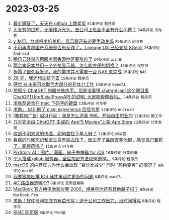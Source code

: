 # 2023-03-25

1. [最近魔怔了，天天在 github 上数星星](https://www.v2ex.com/t/927016) `51条评论` `程序员`
1. [头发剪的过短，无限接近光头，去公司上班会不会有什么问题？](https://www.v2ex.com/t/927075) `34条评论` `问与答`
1. [v 友们，台式机主机关机，显示器还有必要手动关吗](https://www.v2ex.com/t/927059) `26条评论` `问与答`
1. [不用再考虑国产系统是否有反诈了， Lineage OS 已经支持 8Gen2](https://www.v2ex.com/t/927087) `26条评论` `Android`
1. [腾讯云轻量应用服务器香港地区要涨价了](https://www.v2ex.com/t/927116) `24条评论` `云计算`
1. [两台笔记本共用一个外接显示器，怎么能方便的切换？](https://www.v2ex.com/t/927091) `16条评论` `程序员`
1. [折腾了很久我发现，我的需求并不需要一台 NAS 来完成](https://www.v2ex.com/t/927088) `16条评论` `NAS`
1. [28 岁，我还想生猛下去](https://www.v2ex.com/t/927096) `15条评论` `程序员`
1. [感觉 ai 未来可以取代大部分的非体力工作](https://www.v2ex.com/t/927129) `14条评论` `OpenAI`
1. [想搭个 ChatGPT 的服务练练手。但是没看懂 chatgpt-api 这个项目里 ChatGPTUnofficialProxyAPI 的说明. 大家能帮帮我吗。](https://www.v2ex.com/t/927108) `14条评论` `程序员`
1. [求推荐适合在 mac 下码字的键盘](https://www.v2ex.com/t/927076) `13条评论` `问与答`
1. [求助， k40 刷了 pixel experience 后信号差](https://www.v2ex.com/t/927028) `13条评论` `Android`
1. [[教程带广告] 越狱行动：我是怎么逃离 996，开始自由职业的](https://www.v2ex.com/t/927067) `12条评论` `酷工作`
1. [几乎完全由 ChatGPT 生成的 App“5 Movies”上架 App Store](https://www.v2ex.com/t/927018) `12条评论` `分享发现`
1. [收到不明来源的快递、如何查找下单人呀？](https://www.v2ex.com/t/927014) `12条评论` `问与答`
1. [看病的时候忘记和医生说有高血压了，医生开了盐酸安非他酮，感觉自己要死了，要停药吗？](https://www.v2ex.com/t/927130) `11条评论` `问与答`
1. [PixStory AI：图片、漫画、电子书神器 for iOS](https://www.v2ex.com/t/927082) `10条评论` `分享创造`
1. [个人搭建 gitlab 服务器，全盘加密方法如何选择。](https://www.v2ex.com/t/927114) `9条评论` `程序员`
1. [macOS 的内存压力为什么会出现 “百分比减少” 同时 “颜色变黄” 的情况？](https://www.v2ex.com/t/927106) `9条评论` `macOS`
1. [我要狠狠吐槽 IOS 骚扰电话库更新的问题](https://www.v2ex.com/t/927132) `8条评论` `macOS`
1. [4G 路由器选哪个?](https://www.v2ex.com/t/927102) `8条评论` `宽带症候群`
1. [MacBook 官方换电池涨价至 2000，想换电池还有其他路子吗？](https://www.v2ex.com/t/927055) `8条评论` `MacBook Pro`
1. [求助！软件专利交底书有偿代写！迫于公司工作压力，没时间撰写](https://www.v2ex.com/t/927050) `8条评论` `程序员`
1. [RIME 网页版](https://www.v2ex.com/t/927027) `8条评论` `中州韻`
